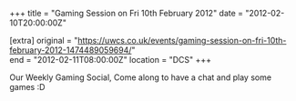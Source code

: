 +++
title = "Gaming Session on Fri 10th February 2012"
date = "2012-02-10T20:00:00Z"

[extra]
original = "https://uwcs.co.uk/events/gaming-session-on-fri-10th-february-2012-1474489059694/"    
end = "2012-02-11T08:00:00Z"
location = "DCS"
+++

Our Weekly Gaming Social, Come along to have a chat and play some games :D

